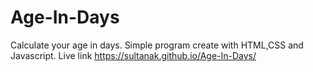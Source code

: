 # Age-In-Days
Calculate your age in days.
Simple program create with HTML,CSS and Javascript.
Live link https://sultanak.github.io/Age-In-Days/

